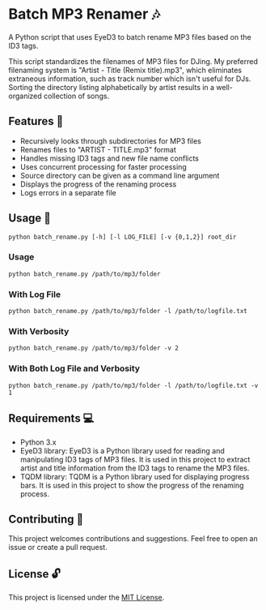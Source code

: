# Batch MP3 Renamer 🎶
A Python script that uses EyeD3 to batch rename MP3 files based on the ID3 tags.

This script standardizes the filenames of MP3 files for DJing. My preferred filenaming system is "Artist - Title (Remix title).mp3", which eliminates extraneous information, such as track number which isn't useful for DJs. Sorting the directory listing alphabetically by artist results in a well-organized collection of songs.

## Features 🎉
- Recursively looks through subdirectories for MP3 files
- Renames files to "ARTIST - TITLE.mp3" format
- Handles missing ID3 tags and new file name conflicts
- Uses concurrent processing for faster processing
- Source directory can be given as a command line argument
- Displays the progress of the renaming process
- Logs errors in a separate file

## Usage 📖
```python batch_rename.py [-h] [-l LOG_FILE] [-v {0,1,2}] root_dir```

### Usage
```python batch_rename.py /path/to/mp3/folder```

### With Log File
```python batch_rename.py /path/to/mp3/folder -l /path/to/logfile.txt```

### With Verbosity
```python batch_rename.py /path/to/mp3/folder -v 2```

### With Both Log File and Verbosity
```python batch_rename.py /path/to/mp3/folder -l /path/to/logfile.txt -v 1```

## Requirements 💻
- Python 3.x
- EyeD3 library: EyeD3 is a Python library used for reading and manipulating ID3 tags of MP3 files. It is used in this project to extract artist and title information from the ID3 tags to rename the MP3 files.
- TQDM library: TQDM is a Python library used for displaying progress bars. It is used in this project to show the progress of the renaming process.

## Contributing 🤝
This project welcomes contributions and suggestions. Feel free to open an issue or create a pull request.

## License 🔓
This project is licensed under the [MIT License](https://mit-license.org/).
